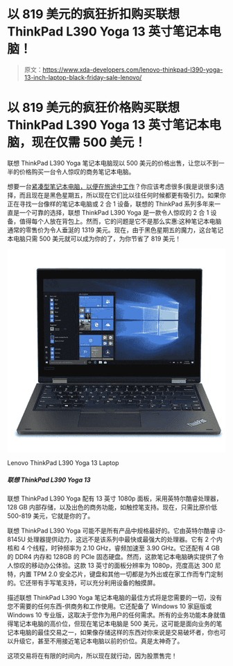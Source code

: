# 以 819 美元的疯狂折扣购买联想 ThinkPad L390 Yoga 13 英寸笔记本电脑！

> 原文：<https://www.xda-developers.com/lenovo-thinkpad-l390-yoga-13-inch-laptop-black-friday-sale-lenovo/>

# 以 819 美元的疯狂价格购买联想 ThinkPad L390 Yoga 13 英寸笔记本电脑，现在仅需 500 美元！

联想 ThinkPad L390 Yoga 笔记本电脑现以 500 美元的价格出售，让您以不到一半的价格购买一台令人惊叹的商务笔记本电脑。

想要一台[紧凑型笔记本电脑，以便在旅途中工作](https://www.xda-developers.com/best-4g-lte-laptops/)？你应该考虑很多(我是说很多)选择，而且现在是黑色星期五，所以现在它们比以往任何时候都更有吸引力。如果你正在寻找一台像样的笔记本电脑或 2 合 1 设备，联想的 ThinkPad 系列多年来一直是一个可靠的选择，联想 ThinkPad L390 Yoga 是一款令人惊叹的 2 合 1 设备，值得每个人放在背包上。然而，它的问题是它不是那么实惠:这种笔记本电脑通常的零售价为令人垂涎的 1319 美元。现在，由于黑色星期五的魔力，这台笔记本电脑只需 500 美元就可以成为你的了，为你节省了 819 美元！

 <picture>![The Lenovo ThinkPad L390 Yoga comes with a 13-inch 1080p panel and features an Intel Core processor, 128 GB of internal storage, and amazing business-oriented features such as stylus support. It can be yours today for just $500 -- $819 off the original retail price.](img/04e6599de0f8bfbb96002d0698f7134b.png)</picture> 

Lenovo ThinkPad L390 Yoga 13 Laptop

##### 联想 ThinkPad L390 Yoga 13

联想 ThinkPad L390 Yoga 配有 13 英寸 1080p 面板，采用英特尔酷睿处理器，128 GB 内部存储，以及出色的商务功能，如触控笔支持。现在，只需比原价低 500-819 美元，它就是你的了。

联想 ThinkPad L390 Yoga 可能不是所有产品中规格最好的。它由英特尔酷睿 i3-8145U 处理器提供动力，这远不是该系列中最快或最强大的处理器。它有 2 个内核和 4 个线程，时钟频率为 2.10 GHz，睿频加速至 3.90 GHz。它还配有 4 GB 的 DDR4 内存和 128GB 的 PCIe 固态硬盘。然而，这款笔记本电脑确实提供了令人惊叹的移动办公体验。这款 13 英寸的面板分辨率为 1080p，亮度高达 300 尼特，内置 TPM 2.0 安全芯片，键盘和其他一切都是为外出或在家工作而专门定制的。它还带有手写笔支持，可以充分利用设备的触摸屏。

描述联想 ThinkPad L390 Yoga 笔记本电脑的最佳方式将是您需要的一切，没有您不需要的任何东西-供商务和工作使用。它还配备了 Windows 10 家庭版或 Windows 10 专业版，这取决于您作为用户的任何需求。所有的业务功能本身就值得笔记本电脑的高价位，但现在笔记本电脑是 500 美元，这可能是面向业务的笔记本电脑的最佳交易之一，如果像存储这样的东西对你来说是交易破坏者，你也可以升级它，甚至不用接近笔记本电脑以前的价位。真是太神奇了。

这项交易将在有限的时间内，所以现在就行动，因为股票售完！